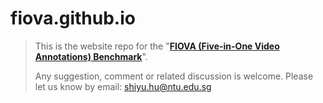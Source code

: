 # fiova.github.io

> This is the website repo for the "**[FIOVA (Five-in-One Video Annotations) Benchmark](https://huuuuusy.github.io/fiova/)**".
>
>Any suggestion, comment or related discussion is welcome. Please let us know by email: shiyu.hu@ntu.edu.sg
